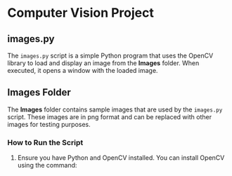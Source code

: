 # Computer Vision Project

## images.py

The `images.py` script is a simple Python program that uses the OpenCV library to load and display an image from the **Images** folder. When executed, it opens a window with the loaded image.

## Images Folder

The **Images** folder contains sample images that are used by the `images.py` script. These images are in png format and can be replaced with other images for testing purposes.

### How to Run the Script

1. Ensure you have Python and OpenCV installed. You can install OpenCV using the command:

